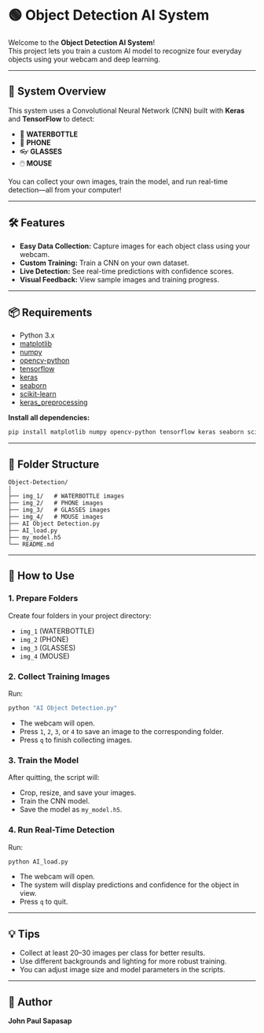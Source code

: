 # 🟢 Object Detection AI System

Welcome to the **Object Detection AI System**!  
This project lets you train a custom AI model to recognize four everyday objects using your webcam and deep learning.

---

## 🚀 System Overview

This system uses a Convolutional Neural Network (CNN) built with **Keras** and **TensorFlow** to detect:

- 🥤 **WATERBOTTLE**
- 📱 **PHONE**
- 👓 **GLASSES**
- 🖱️ **MOUSE**

You can collect your own images, train the model, and run real-time detection—all from your computer!

---

## 🛠️ Features

- **Easy Data Collection:** Capture images for each object class using your webcam.
- **Custom Training:** Train a CNN on your own dataset.
- **Live Detection:** See real-time predictions with confidence scores.
- **Visual Feedback:** View sample images and training progress.

---

## 📦 Requirements

- Python 3.x
- [matplotlib](https://matplotlib.org/)
- [numpy](https://numpy.org/)
- [opencv-python](https://pypi.org/project/opencv-python/)
- [tensorflow](https://www.tensorflow.org/)
- [keras](https://keras.io/)
- [seaborn](https://seaborn.pydata.org/)
- [scikit-learn](https://scikit-learn.org/)
- [keras_preprocessing](https://pypi.org/project/Keras-Preprocessing/)

**Install all dependencies:**
```sh
pip install matplotlib numpy opencv-python tensorflow keras seaborn scikit-learn keras_preprocessing
```

---

## 📂 Folder Structure

```
Object-Detection/
│
├── img_1/   # WATERBOTTLE images
├── img_2/   # PHONE images
├── img_3/   # GLASSES images
├── img_4/   # MOUSE images
├── AI Object Detection.py
├── AI_load.py
├── my_model.h5
└── README.md
```

---

## 🏁 How to Use

### 1. **Prepare Folders**

Create four folders in your project directory:
- `img_1` (WATERBOTTLE)
- `img_2` (PHONE)
- `img_3` (GLASSES)
- `img_4` (MOUSE)

### 2. **Collect Training Images**

Run:
```sh
python "AI Object Detection.py"
```
- The webcam will open.
- Press `1`, `2`, `3`, or `4` to save an image to the corresponding folder.
- Press `q` to finish collecting images.

### 3. **Train the Model**

After quitting, the script will:
- Crop, resize, and save your images.
- Train the CNN model.
- Save the model as `my_model.h5`.

### 4. **Run Real-Time Detection**

Run:
```sh
python AI_load.py
```
- The webcam will open.
- The system will display predictions and confidence for the object in view.
- Press `q` to quit.

---

## 💡 Tips

- Collect at least 20–30 images per class for better results.
- Use different backgrounds and lighting for more robust training.
- You can adjust image size and model parameters in the scripts.

---

## 👤 Author

**John Paul Sapasap**

